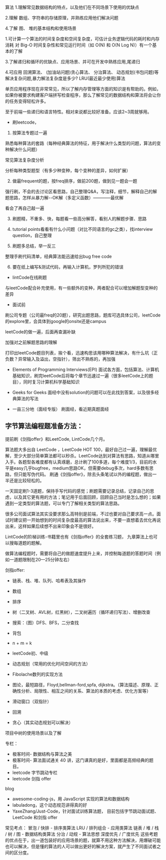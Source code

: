 算法
1.理解常见数据结构的特点，以及他们在不同场景下使用的优缺点

2.理解 数组、字符串的存储原理，并熟练应用他们解决问题

4.了解 图、 堆的基本结构和使用场景

1.可计算一个算法的时间复杂度和空间复杂度，可估计业务逻辑代码的耗时和内存消耗
对 Big-O 时间复杂性和常见运行时间（如 O(N) 和 O(N Log N)）有一个基本的了解

3.了解递归和循环的优缺点、应用场景、并可在开发中熟练应用,尾递归

4.可应用 回溯算法、 (加油站问题)贪心算法、 分治算法、 动态规划(书包问题)等解决复杂问题,暴力解法复杂度是多少? LRU(最近最少使用)算法

单页应用程序现在非常常见，所以了解内存管理等方面的知识是有帮助的。例如，如果你被要求构建客户端拼写检查程序，那么了解常见的数据结构和算法将会让你的任务变得轻松许多。

至于前端一些递归和语言特性。相对来说都比较好准备。应该2~3周就够用。

- 刷leetcode，
1. 按算法专题过一遍

熟悉每种算法的套路（每种经典算法的特征，用于解决什么类型的问题，算法的变种解决什么问题）

常见算法复杂度分析

分析每种类型题型（有多少种变种，每个变种的差异，如何扩展）

2. 做最frequent的题，按freq排序，做前200题，做到见一题会一题

强行刷，不会的去讨论区看思路，自己整理Q&A，写注释，细节，解释自己的解题思路，怎样从暴力解--OK解（多定义函数）————最优解

看会了再自己敲一遍

3. 刷题精，不重多、快，每题看一些高分解答，看别人的解题步骤、思路

4. tutorial points看看有什么小问题（对比不同语言的gc之类），找interview question，自己整理

5. 刷题多总结，举一反三

整理手刷代码清单，经典算法能迅速给出bug free code

6. 要在纸上编写&测试代码，再输入计算机，罗列所犯的错误

- lintCode在线刷题

与leetCode配合补充使用，有一些额外的变种，两者配合可以增加解题型变种的差异

- 面试前

刷公司专题（公司最freq的20题），研究出题思路，题库可选具体公司，leetCode的explore里，会具体到google的onsite还是campus

leetCode的做一遍，后面再查漏补缺

加强对之前解题思路的理解

打印出leetCode题目列表，挨个看，迅速构思该用哪种算法解决，有什么坑（正负数？异常输入及溢出，空指针），筛出不熟练的，再加强

- Elements of Programming Interviews(EPI)
面试各方面，包括算法、计算机基础知识，刷完leetCode后将每个章节迅速过一遍（很多leetCode上的题目），同时复习计算机科学基础知识

- Geeks for Geeks
面经中没有solution的问题可以在此找到答案，以及很多经典算法的写法

- 一亩三分地（面经专版）
刷面经，看近期真题面经

## 字节算法编程题准备方法：

提前刷《剑指offer》和LeetCode, LintCode几个月。

算法题大多出自 LeetCode ，LeetCode HOT 100，最好自己过一遍，理解最优解，至少大部分简单算法都可以秒杀。LeetCode达到对算法有思路，知道从哪里入手。各题型各难度都有认真琢磨，总计刷了100多道，每个难度1/3，目前的水平是easy几乎bugfree，medium思路OK，但需要debug多次，hard多数有思路，但只能写伪代码。
刷通《剑指offer》，除去头条笔试以外的编程题，做出一半还是比较轻松的。

一天固定刷1-3道题，保持手写代码的感觉；刷题需要记录总结，记录自己的思虑，以及其它更有用的方法；笔记用于后面回顾，回顾自己当时是怎么想的；如果遇到一定类型的算法题，可以专门了解相关类型的算法思路。

很多公司面试算法其实没要求那么高特别是前端，不过也要对自己要求高一点。面试时建议把一开始想到的时间复杂度最高的算法说出来，不要一直想着去优化再说出来，这样如果后续想不出来印象会不是很好。

LintCode的阶梯训练-书籍里也有《剑指offer》的全套练习题，
九章算法上也可以搜每道题的题解。

做算法编程题时，需要将自己的做题速度提升上来，并控制每道题的答题时间（例如一道题限制在20—25分钟左右）

剑指offer:
- 链表、栈、堆、队列、哈希表及其操作
- 数组
- 排序
- 树（二叉树、AVL树，红黑树），二叉树遍历（循环递归写法）、增删改查
- 搜索：（图）DFS、BFS，二分查找
- 背包
- n + m = k
- leetCode初、中级
- 动态规划（常用的优化时间空间的方法）
- Fibolache数列的实现方法
- 图论，最短路径，Floyd,bellman-ford,spfa, dijkstra。（算法描述、原理、正确性分析、局限性、相互之间的关系、算法的本质的考虑、优化方案等）

- 滑动窗口（双指针）
- 回溯
- 贪心（其实动态规划可以解决）

项目中树的使用场景以及了解

专栏：

- 极客时间- 数据结构与算法之美
- 极客时间- 算法面试通关 40 讲，这门课真的是好，里面都是高频经典的题目。
- leetcode 字节跳动专栏
- leetcode 剑指 offer

blog

- awesome-coding-js，用 JavaScript 实现的算法和数据结构
- labuladong，这个动态规范讲得真的好
- YaxeZhang/Just-Code，针对面试训练算法题， 目前包括字节跳动面试题、 LeetCode 和剑指 offer


常见考点：
    冒泡 / 快排 - 排序类算法
    LRU / 排列组合 - 应用类算法
    链表 / 堆 / 栈 / 树 / 图 - 数据结构类算法
    分治 / 动规 - 算法思想
    深度优先 / 广度优先
这些考题的优点在于，出一道包装好的应用场景的题，就算不用这种方法解决，用爆破可能也可以解决，但是懂的算法的人可以做出更好的解决方案，就产生了不同面试者之间的区分度。

